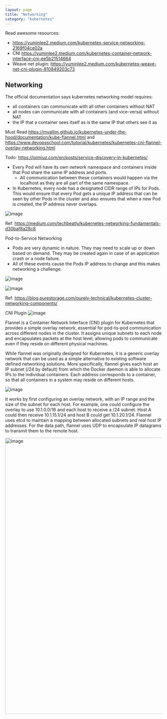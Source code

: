 ```yaml
---
layout: page
title: "Networking"
category: "kubernetes"
---
```


Read awesome resources: 
* https://yuminlee2.medium.com/kubernetes-service-networking-2169f04ce02a
* CNI https://yuminlee2.medium.com/kubernetes-container-network-interface-cni-ee5b21514664
* Weave net plugin: https://yuminlee2.medium.com/kubernetes-weave-net-cni-plugin-810849203c73

## Networking

The official documentation says kubernetes networking model requires:
* all containers can communicate with all other containers without NAT
* all nodes can communicate with all containers (and vice-versa) without NAT
* the IP that a container sees itself as is the same IP that others see it as

Must Read https://mvallim.github.io/kubernetes-under-the-hood/documentation/kube-flannel.html and https://www.devopsschool.com/tutorial/kubernetes/kubernetes-cni-flannel-overlay-networking.html

Todo: https://iximiuz.com/en/posts/service-discovery-in-kubernetes/

* Every Pod will have its own network namespace and containers inside that Pod share the same IP address and ports.
  - All communication between these containers would happen via the localhost as they are all part of the same namespace.
* In Kubernetes, every node has a designated CIDR range of IPs for Pods. This would ensure that every Pod gets a unique IP address that can be seen by other Pods in the cluster and also ensures that when a new Pod is created, the IP address never overlaps.  

![image](https://github.com/user-attachments/assets/189dcfac-1abb-400e-98e4-24895a0853a0)

Ref: https://medium.com/techbeatly/kubernetes-networking-fundamentals-d30baf8a28c8

Pod-to-Service Networking

* Pods are very dynamic in nature. They may need to scale up or down based on demand. They may be created again in case of an application crash or a node failure.
* All of these events cause the Pods IP address to change and this makes networking a challenge.

![image](https://github.com/user-attachments/assets/89c02c2a-0e81-4330-89d0-2f16d8f2d0bc)


![image](https://github.com/user-attachments/assets/d130a27a-345e-4434-b762-0ea0f6c9807f)

Ref: https://blog.purestorage.com/purely-technical/kubernetes-cluster-networking-components/

CNI Plugin
![image](https://github.com/user-attachments/assets/3dd1bf94-6979-4de5-9962-a1dce0890366)

Flannel is a Container Network Interface (CNI) plugin for Kubernetes that provides a simple overlay network, essential for pod-to-pod communication across different nodes in the cluster. It assigns unique subnets to each node and encapsulates packets at the host level, allowing pods to communicate even if they reside on different physical machines. 


While flannel was originally designed for Kubernetes, it is a generic overlay network that can be used as a simple alternative to existing software defined networking solutions. More specifically, flannel gives each host an IP subnet (/24 by default) from which the Docker daemon is able to allocate IPs to the individual containers. Each address corresponds to a container, so that all containers in a system may reside on different hosts.

![image](https://github.com/user-attachments/assets/6172d743-ba0c-4460-80ac-64333218a5b7)

It works by first configuring an overlay network, with an IP range and the size of the subnet for each host. For example, one could configure the overlay to use 10.1.0.0/16 and each host to receive a /24 subnet. Host A could then receive 10.1.15.1/24 and host B could get 10.1.20.1/24. Flannel uses etcd to maintain a mapping between allocated subnets and real host IP addresses. For the data path, flannel uses UDP to encapsulate IP datagrams to transmit them to the remote host.

<img width="888" alt="image" src="https://github.com/user-attachments/assets/813c0c3c-85c1-4b8c-988a-3761b7ebe020" />


